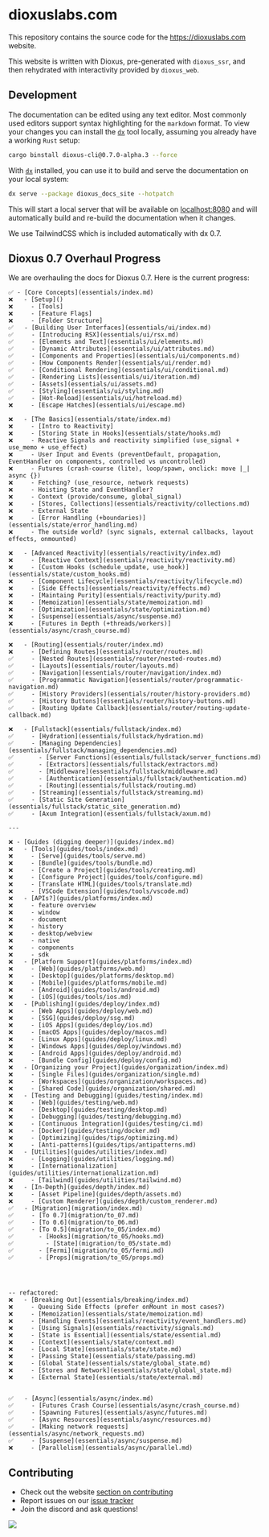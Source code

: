 # dioxuslabs.com

This repository contains the source code for the https://dioxuslabs.com website.

This website is written with Dioxus, pre-generated with `dioxus_ssr`, and then
rehydrated with interactivity provided by `dioxus_web`.

## Development

The documentation can be edited using any text editor. Most commonly used
editors support syntax highlighting for the `markdown` format. To view your
changes you can install the [`dx`][dx] tool locally, assuming you already have a
working `Rust` setup:

<!-- todo: switch to the installer -->
<!-- # curl -fsSL https://raw.githubusercontent.com/DioxusLabs/dioxus/refs/heads/main/.github/install.sh | bash -->
```sh
cargo binstall dioxus-cli@0.7.0-alpha.3 --force
```

With [`dx`][dx] installed, you can use it to build and serve the documentation
on your local system:

```sh
dx serve --package dioxus_docs_site --hotpatch
```

This will start a local server that will be available on
[localhost:8080](localhost:8080) and will automatically build and re-build the
documentation when it changes.

We use TailwindCSS which is included automatically with dx 0.7.


## Dioxus 0.7 Overhaul Progress
We are overhauling the docs for Dioxus 0.7. Here is the current progress:

```
✅ - [Core Concepts](essentials/index.md)
❌   - [Setup]()
❌     - [Tools]
❌     - [Feature Flags]
❌     - [Folder Structure]
✅   - [Building User Interfaces](essentials/ui/index.md)
✅     - [Introducing RSX](essentials/ui/rsx.md)
✅     - [Elements and Text](essentials/ui/elements.md)
✅     - [Dynamic Attributes](essentials/ui/attributes.md)
✅     - [Components and Properties](essentials/ui/components.md)
✅     - [How Components Render](essentials/ui/render.md)
✅     - [Conditional Rendering](essentials/ui/conditional.md)
✅     - [Rendering Lists](essentials/ui/iteration.md)
✅     - [Assets](essentials/ui/assets.md)
✅     - [Styling](essentials/ui/styling.md)
✅     - [Hot-Reload](essentials/ui/hotreload.md)
❌     - [Escape Hatches](essentials/ui/escape.md)

❌   - [The Basics](essentials/state/index.md)
❌     - [Intro to Reactivity]
❌     - [Storing State in Hooks](essentials/state/hooks.md)
❌     - Reactive Signals and reactivity simplified (use_signal + use_memo + use_effect)
❌     - User Input and Events (preventDefault, propagation, EventHandler on components, controlled vs uncontrolled)
❌     - Futures (crash-course (lite), loop/spawn, onclick: move |_| async {})
❌     - Fetching? (use_resource, network requests)
❌     - Hoisting State and EventHandler?
❌     - Context (provide/consume, global_signal)
❌     - [Stores, Collections](essentials/reactivity/collections.md)
❌     - External State
❌     - [Error Handling (+boundaries)](essentials/state/error_handling.md)
❌     - The outside world? (sync signals, external callbacks, layout effects, onmounted)

❌   - [Advanced Reactivity](essentials/reactivity/index.md)
❌     - [Reactive Context](essentials/reactivity/reactivity.md)
❌     - [Custom Hooks (schedule_update, use_hook)](essentials/state/custom_hooks.md)
❌     - [Component Lifecycle](essentials/reactivity/lifecycle.md)
❌     - [Side Effects](essentials/reactivity/effects.md)
❌     - [Maintaing Purity](essentials/reactivity/purity.md)
❌     - [Memoization](essentials/state/memoization.md)
❌     - [Optimization](essentials/state/optimization.md)
❌     - [Suspense](essentials/async/suspense.md)
❌     - [Futures in Depth (+threads/workers)](essentials/async/crash_course.md)

❌   - [Routing](essentials/router/index.md)
❌     - [Defining Routes](essentials/router/routes.md)
✅     - [Nested Routes](essentials/router/nested-routes.md)
✅     - [Layouts](essentials/router/layouts.md)
✅     - [Navigation](essentials/router/navigation/index.md)
✅     - [Programmatic Navigation](essentials/router/programmatic-navigation.md)
✅     - [History Providers](essentials/router/history-providers.md)
✅     - [History Buttons](essentials/router/history-buttons.md)
✅     - [Routing Update Callback](essentials/router/routing-update-callback.md)

❌   - [Fullstack](essentials/fullstack/index.md)
✅     - [Hydration](essentials/fullstack/hydration.md)
✅     - [Managing Dependencies](essentials/fullstack/managing_dependencies.md)
✅   	- [Server Functions](essentials/fullstack/server_functions.md)
✅   	- [Extractors](essentials/fullstack/extractors.md)
✅   	- [Middleware](essentials/fullstack/middleware.md)
✅   	- [Authentication](essentials/fullstack/authentication.md)
✅   	- [Routing](essentials/fullstack/routing.md)
✅     - [Streaming](essentials/fullstack/streaming.md)
✅     - [Static Site Generation](essentials/fullstack/static_site_generation.md)
✅     - [Axum Integration](essentials/fullstack/axum.md)

---

❌ - [Guides (digging deeper)](guides/index.md)
❌   - [Tools](guides/tools/index.md)
❌     - [Serve](guides/tools/serve.md)
❌     - [Bundle](guides/tools/bundle.md)
❌     - [Create a Project](guides/tools/creating.md)
❌     - [Configure Project](guides/tools/configure.md)
❌     - [Translate HTML](guides/tools/translate.md)
❌     - [VSCode Extension](guides/tools/vscode.md)
❌   - [APIs?](guides/platforms/index.md)
❌     - feature overview
❌     - window
❌     - document
❌     - history
❌     - desktop/webview
❌     - native
❌     - components
❌     - sdk
❌   - [Platform Support](guides/platforms/index.md)
❌     - [Web](guides/platforms/web.md)
❌     - [Desktop](guides/platforms/desktop.md)
❌     - [Mobile](guides/platforms/mobile.md)
❌     - [Android](guides/tools/android.md)
❌     - [iOS](guides/tools/ios.md)
❌   - [Publishing](guides/deploy/index.md)
❌     - [Web Apps](guides/deploy/web.md)
❌     - [SSG](guides/deploy/ssg.md)
❌     - [iOS Apps](guides/deploy/ios.md)
❌     - [macOS Apps](guides/deploy/macos.md)
❌     - [Linux Apps](guides/deploy/linux.md)
❌     - [Windows Apps](guides/deploy/windows.md)
❌     - [Android Apps](guides/deploy/android.md)
❌     - [Bundle Config](guides/deploy/config.md)
❌   - [Organizing your Project](guides/organization/index.md)
❌     - [Single Files](guides/organization/single.md)
❌     - [Workspaces](guides/organization/workspaces.md)
❌     - [Shared Code](guides/organization/shared.md)
❌   - [Testing and Debugging](guides/testing/index.md)
❌     - [Web](guides/testing/web.md)
❌     - [Desktop](guides/testing/desktop.md)
❌     - [Debugging](guides/testing/debugging.md)
❌     - [Continuous Integration](guides/testing/ci.md)
❌     - [Docker](guides/testing/docker.md)
❌     - [Optimizing](guides/tips/optimizing.md)
❌     - [Anti-patterns](guides/tips/antipatterns.md)
❌   - [Utilities](guides/utilities/index.md)
❌     - [Logging](guides/utilities/logging.md)
❌     - [Internationalization](guides/utilities/internationalization.md)
❌     - [Tailwind](guides/utilities/tailwind.md)
❌   - [In-Depth](guides/depth/index.md)
❌     - [Asset Pipeline](guides/depth/assets.md)
❌     - [Custom Renderer](guides/depth/custom_renderer.md)
✅   - [Migration](migration/index.md)
✅     - [To 0.7](migration/to_07.md)
✅     - [To 0.6](migration/to_06.md)
✅     - [To 0.5](migration/to_05/index.md)
✅       - [Hooks](migration/to_05/hooks.md)
✅         - [State](migration/to_05/state.md)
✅       - [Fermi](migration/to_05/fermi.md)
✅       - [Props](migration/to_05/props.md)




-- refactored:
❌   - [Breaking Out](essentials/breaking/index.md)
❌     - Queuing Side Effects (prefer onMount in most cases?)
❌     - [Memoization](essentials/state/memoization.md)
❌     - [Handling Events](essentials/reactivity/event_handlers.md)
❌     - [Using Signals](essentials/reactivity/signals.md)
❌     - [State is Essential](essentials/state/essential.md)
❌     - [Context](essentials/state/context.md)
❌     - [Local State](essentials/state/state.md)
❌     - [Passing State](essentials/state/passing.md)
❌     - [Global State](essentials/state/global_state.md)
❌     - [Stores and Network](essentials/state/global_state.md)
❌     - [External State](essentials/state/external.md)


✅   - [Async](essentials/async/index.md)
✅     - [Futures Crash Course](essentials/async/crash_course.md)
✅     - [Spawning Futures](essentials/async/futures.md)
✅     - [Async Resources](essentials/async/resources.md)
✅     - [Making network requests](essentials/async/network_requests.md)
✅     - [Suspense](essentials/async/suspense.md)
❌     - [Parallelism](essentials/async/parallel.md)

```



## Contributing

- Check out the website [section on contributing]
- Report issues on our [issue tracker]
- Join the discord and ask questions!

<a href="https://github.com/dioxuslabs/docsite/graphs/contributors">
  <img
    src="https://contrib.rocks/image?repo=dioxuslabs/docsite&max=30&columns=10"
  />
</a>

[dx]: https://github.com/DioxusLabs/dioxus/tree/main/packages/cli
[section on contributing]: https://dioxuslabs.com/learn/0.6/contributing
[issue tracker]: https://github.com/dioxuslabs/docsite/issues
